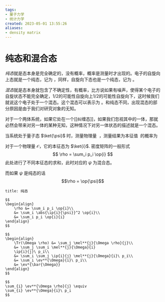 ```yaml
---
tags:
- 量子力学
- 统计力学
created: 2023-05-01 13:55:26
aliases:
- density matrix
---
```

# 纯态和混合态

*纯态*就是态本身是完全确定的，没有概率，概率是测量时才出现的。电子的自旋向上态就是一个纯态，记为 ，同样，自旋向下态也是一个纯态，记为  。

*混态*就是态本身就包含了不确定性，有概率，比方说如果有噪声，使得某个电子的自旋状态不能完全确定，1/2的可能性自旋向上1/2的可能性自旋向下，这时候我们就说这个电子处于一个混态。这个混态可以表示为  。和纯态不同，出现混态的部分原因是由于我们对研究对象的无知。

对于一个两体系统，如果它处在一个[[纠缠态]]，如果我们忽视其中的一体，那就必然会带来对另一体的某种无知，这种情况下对另一体状态的描述就是一个混态。


当系统处于量子态 $\ket{\psi}$ 时，测量物理量  ，测量结果为本征值  的概率为

对于一个物理量 $\mathscr{O}$，它的本征态为 $\ket{i}$. 密度矩阵的一般形式
$$
\rho = \sum_i p_i \op{i}
$$
此处进行了不同本征态的求和，此时对应的 $\psi$ 为混合态。

而如果 $\psi$ 是纯态的话
$$\rho = \op{\psi}$$

```ad-note
title: 纯态

$$
\begin{align}
	\rho &= \sum_i p_i \op{i}\\
	&= \sum_i \abs{\ip{i}{\psi}}^2 \op{i}\\
	&= \sum_i p_i \op{i}{i}
\end{align}
$$

$$
\begin{align}
	\Tr(\Omega \rho) &= \sum_j \mel**{j}{\Omega \rho}{j}\\
	&= \sum_j \sum_i \mel**{j}{\Omega}{i}
	\ip{i}{j}\ p_i\\
	&= \sum_i \sum_j \ip{i}{j} \mel**{j}{\Omega}{i}\ p_i\\
	&= \sum_i \ev**{\Omega}{i}\ p_i\\
	&= \ev*{\bar{\Omega}}
\end{align}
$$
```


```ad-important
$$
\sum_{i} \ev**{\Omega \rho}{j} \equiv
\sum_{i} \ev**{\Omega}{i}\ p_i
$$
```


